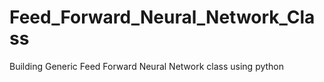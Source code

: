 # Feed_Forward_Neural_Network_Class
Building Generic Feed Forward Neural Network class using python
